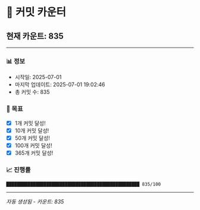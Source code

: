 # 🔢 커밋 카운터

## 현재 카운트: 835

---

### 📊 정보
- 시작일: 2025-07-01
- 마지막 업데이트: 2025-07-01 19:02:46
- 총 커밋 수: 835

### 🎯 목표
- [x] 1개 커밋 달성!
- [x] 10개 커밋 달성!
- [x] 50개 커밋 달성!
- [x] 100개 커밋 달성!
- [x] 365개 커밋 달성!

### 📈 진행률
```
██████████████████████████████████████████████████ 835/100
```

---
*자동 생성됨 - 카운트: 835*
